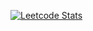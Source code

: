 [![Leetcode Stats](https://leetcard.jacoblin.cool/LukasKava?ext=activity&border=0&radius=20&theme=nord)](https://leetcode.com/LukasKava/)
